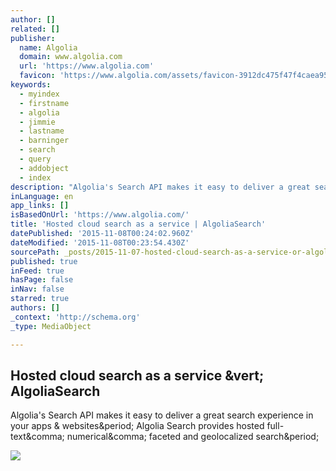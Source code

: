 ```yaml
---
author: []
related: []
publisher:
  name: Algolia
  domain: www.algolia.com
  url: 'https://www.algolia.com'
  favicon: 'https://www.algolia.com/assets/favicon-3912dc475f47f4caea952566a37710c6.ico'
keywords:
  - myindex
  - firstname
  - algolia
  - jimmie
  - lastname
  - barninger
  - search
  - query
  - addobject
  - index
description: "Algolia's Search API makes it easy to deliver a great search experience in your apps & websites. Algolia Search provides hosted full-text, numerical, faceted and geolocalized search."
inLanguage: en
app_links: []
isBasedOnUrl: 'https://www.algolia.com/'
title: 'Hosted cloud search as a service | AlgoliaSearch'
datePublished: '2015-11-08T00:24:02.960Z'
dateModified: '2015-11-08T00:23:54.430Z'
sourcePath: _posts/2015-11-07-hosted-cloud-search-as-a-service-or-algoliasearch.md
published: true
inFeed: true
hasPage: false
inNav: false
starred: true
authors: []
_context: 'http://schema.org'
_type: MediaObject

---
```

<article style=""><h1>Hosted cloud search as a service &amp;vert; AlgoliaSearch</h1><p>Algolia's Search API makes it easy to deliver a great search experience in your apps &amp; websites&amp;period; Algolia Search provides hosted full-text&amp;comma; numerical&amp;comma; faceted and geolocalized search&amp;period;</p><img src="https://www.algolia.com/assets/flat2/algolia/algolia1200x500_15Q2-1e287111c3e277c60ab350b24c0c3fce.png" /></article>